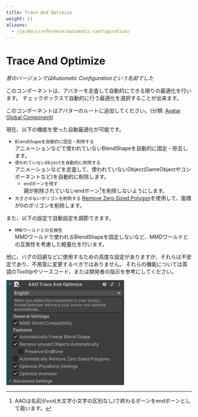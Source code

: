 ```yaml
---
title: Trace And Optimize
weight: 11
aliases:
  - /ja/docs/reference/automatic-configuration/
---
```


# Trace And Optimize

<i>昔のバージョンではAutomatic Configurationという名前でした</i>

このコンポーネントは、アバターを走査して自動的にできる限りの最適化を行います。
チェックボックスで自動的に行う最適化を選択することが出来ます。

このコンポーネントはアバターのルートに追加してください。(分類: [Avatar Global Component](../../component-kind/avatar-global-components))

現在、以下の機能を使った自動最適化が可能です。
- `BlendShapeを自動的に固定・削除する`  
  アニメーションなどで使われていないBlendShapeを自動的に固定・除去します。
- `使われていないObjectを自動的に削除する`  
  アニメーションなどを走査して、使われていないObject(GameObjectやコンポーネントなど)を自動的に削除します。
  - `endボーンを残す`  
    親が削除されていないendボーン[^endbone]を削除しないようにします。
- `大きさのないポリゴンを削除する`
  [Remove Zero Sized Polygon](../remove-zero-sized-polygon)を使用して、面積が0のポリゴンを削除します。

また、以下の設定で自動設定を調節できます。
- `MMDワールドとの互換性`  
  MMDワールドで使われるBlendShapeを固定しないなど、MMDワールドとの互換性を考慮した軽量化を行います。

他に、バグの回避などに使用するための高度な設定がありますが、それらは不安定であり、不用意に変更するべきではありません。
それらの機能については英語のTooltipやソースコード、または開発者の指示を参考にしてください。

![component.png](component.png)

[^endbone]: AAOは名前が`end`(大文字小文字の区別なし)で終わるボーンをendボーンとして扱います。
